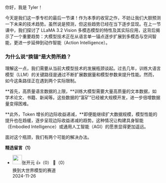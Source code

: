 你好，我是 Tyler！

今天是我们这一季专栏的最后一节课！作为本季的收官之作，不妨让我们大胆预测一下未来的技术趋势。虽然说是预测，但这些趋势已经在当下逐步显现。在上一节课中，我们探讨了 LLaMA 3.2 Vision 多模态模型的特性及其实际应用，这背后揭示了一个重要趋势：大模型技术正在从语言单一锚点逐步扩展到多模态与空间智能，更进一步延伸到动作智能（Action Intelligence）。

### 为什么说“换锚”是大势所趋？

理解这一点，我们需要从当前大模型技术的发展瓶颈谈起。过去几年，训练大语言模型（LLM）的关键路径是通过不断扩展数据量和模型参数来提升性能。然而，如今这条路径正在遇到两个实际限制。

**首先，高质量语言数据的上限，**训练大模型需要大量高质量的文本数据，如学术论文、书籍、新闻等。这些数据的“富矿”已经被大规模开发，进一步倍增数据量变得困难。

**此外，Token 增长的边际收益递减，**即便能继续扩大数据规模，模型性能的提升也在趋缓，逐步呈现边际收益递减的趋势。这种情况让构建具身智能（Embodied Intelligence）或通用人工智能（AGI）的愿景显得更加遥远。

面对这个瓶颈，我们有两个可能的解决办法。
<div><strong>精选留言（1）</strong></div><ul>
<li><img src="https://static001.geekbang.org/account/avatar/00/1e/f2/ce/791d0f5e.jpg" width="30px"><span>张开元</span> 👍（0） 💬（0）<div>换到大世界模型的赛道</div>2024-11-26</li><br/>
</ul>